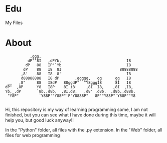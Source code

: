 # Edu
My Files


# About
```
           ,ggg,                                           
          dP""8I   ,dPYb,                             I8   
         dP   88   IP'`Yb                             I8   
        dP    88   I8  8I                          88888888
       ,8'    88   I8  8'                             I8   
       d88888888   I8 dP       ,ggggg,   gg      gg   I8   
 __   ,8"     88   I8dP   88ggdP"  "Y8gggI8      8I   I8   
dP"  ,8P      Y8   I8P    8I i8'    ,8I  I8,    ,8I  ,I8,  
Yb,_,dP       `8b,,d8b,  ,8I,d8,   ,d8' ,d8b,  ,d8b,,d88b, 
 "Y8P"         `Y88P'"Y88P"'P"Y8888P"   8P'"Y88P"`Y88P""Y8 
                                
```
                                


Hi, this repository is my way of learning programming some, I am not finished, but you can see what I have done during this time, maybe it will help you, but good luck anyway!!


In the "Python" folder, all files with the .py extension.
In the "Web" folder, all files for web programming
